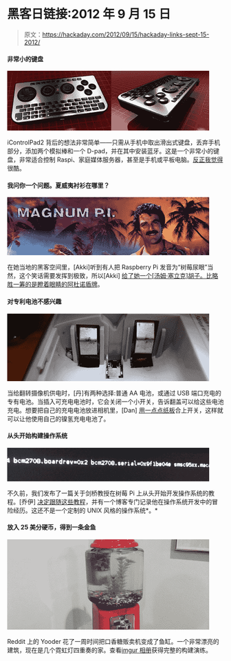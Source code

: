 # 黑客日链接:2012 年 9 月 15 日

> 原文：<https://hackaday.com/2012/09/15/hackaday-links-sept-15-2012/>

#### 非常小的键盘

![](img/05086551c7843c858afc0ec75d7fd327.png "keyboard")

iControlPad2 背后的想法非常简单——只需从手机中取出滑出式键盘，丢弃手机部分，添加两个模拟棒和一个 D-pad，并在其中安装蓝牙。这是一个非常小的键盘，非常适合控制 Raspi、家庭媒体服务器，甚至是手机或平板电脑。[反正我觉得](http://www.kickstarter.com/profile/2141746332)很酷。

#### 我问你一个问题。夏威夷衬衫在哪里？

![](img/832f4393ee6a27334b0fdff58c5024fc.png "pee eye")

在她当地的黑客空间里，[Akki]听到有人把 Raspberry Pi 发音为“树莓尿眼”当然，这个笑话需要发挥到极致，所以[Akki] [给了她一个[汤姆·塞立克]胡子。比](http://excitedmakingshinythings.blogspot.co.uk/2012/09/raspberry-pi.html)[略胜一筹的是瞪着眼睛的阿杜诺盾牌](http://www.evilmadscientist.com/2011/the-googly-eye-shield-for-arduino/)。

#### 对专利电池不感兴趣

![](img/d17402ebc783df02cad4934b62d0f60c.png "batt")

当给翻转摄像机供电时，[丹]有两种选择:普通 AA 电池，或通过 USB 端口充电的专有电池。当插入可充电电池时，它会关闭一个小开关，告诉翻盖可以给这些电池充电。想要把自己的充电电池放进相机里，[Dan] [用一点点纸板](http://blog.danjoannis.com/?p=1062)合上开关，这样就可以让他使用自己的镍氢充电电池了。

#### 从头开始构建操作系统

![](img/33a5207ef53a771692d8fd7819233d5c.png "OS")

不久前，我们发布了一篇关于剑桥教授在树莓 Pi 上从头开始开发操作系统的教程。[乔伊] [决定跟随这些教程](http://joeyos-raspi.blogspot.com/)，并有一个博客专门记录他在操作系统开发中的冒险经历。这还不是一个定制的 UNIX 风格的操作系统*。*

#### 放入 25 美分硬币，得到一条金鱼

![](img/2d52659f360933caef4e355d16bf2b23.png "fish")

Reddit 上的 Yooder 花了一周时间把口香糖贩卖机变成了鱼缸。一个非常漂亮的建筑，现在是几个霓虹灯四重奏的家。查看[imgur 相册](http://imgur.com/a/sDQMP)获得完整的构建演练。